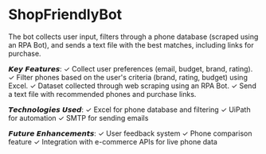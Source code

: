 # ShopFriendlyBot
The bot collects user input, filters through a phone database (scraped using an RPA Bot), and sends a text file with the best matches, including links for purchase.

𝙆𝙚𝙮 𝙁𝙚𝙖𝙩𝙪𝙧𝙚𝙨:
✓ Collect user preferences (email, budget, brand, rating).
✓ Filter phones based on the user's criteria (brand, rating, budget) using Excel.
✓ Dataset collected through web scraping using an RPA Bot.
✓ Send a text file with recommended phones and purchase links.

𝙏𝙚𝙘𝙝𝙣𝙤𝙡𝙤𝙜𝙞𝙚𝙨 𝙐𝙨𝙚𝙙:
✓ Excel for phone database and filtering
✓ UiPath for automation
✓ SMTP for sending emails

𝙁𝙪𝙩𝙪𝙧𝙚 𝙀𝙣𝙝𝙖𝙣𝙘𝙚𝙢𝙚𝙣𝙩𝙨:
✓ User feedback system
✓ Phone comparison feature
✓ Integration with e-commerce APIs for live phone data


